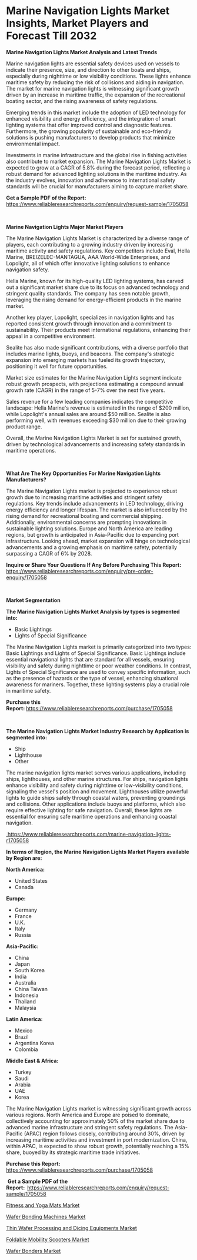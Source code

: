 <p><h1>Marine Navigation Lights Market Insights, Market Players and Forecast Till 2032</h1></p><p><strong>Marine Navigation Lights Market Analysis and Latest Trends</strong></p>
<p><p>Marine navigation lights are essential safety devices used on vessels to indicate their presence, size, and direction to other boats and ships, especially during nighttime or low visibility conditions. These lights enhance maritime safety by reducing the risk of collisions and aiding in navigation. The market for marine navigation lights is witnessing significant growth driven by an increase in maritime traffic, the expansion of the recreational boating sector, and the rising awareness of safety regulations.</p><p>Emerging trends in this market include the adoption of LED technology for enhanced visibility and energy efficiency, and the integration of smart lighting systems that offer improved control and diagnostic features. Furthermore, the growing popularity of sustainable and eco-friendly solutions is pushing manufacturers to develop products that minimize environmental impact. </p><p>Investments in marine infrastructure and the global rise in fishing activities also contribute to market expansion. The Marine Navigation Lights Market is expected to grow at a CAGR of 5.8% during the forecast period, reflecting a robust demand for advanced lighting solutions in the maritime industry. As the industry evolves, innovation and adherence to international safety standards will be crucial for manufacturers aiming to capture market share.</p></p>
<p><strong>Get a Sample PDF of the Report:&nbsp;</strong> <a href="https://www.reliableresearchreports.com/enquiry/request-sample/1705058?utm_campaign=117&utm_medium=2&utm_source=Github&utm_content=ia&utm_term=09012025&utm_id=marine-navigation-lights">https://www.reliableresearchreports.com/enquiry/request-sample/1705058</a></p>
<p>&nbsp;</p>
<p><strong>Marine Navigation Lights Major Market Players</strong></p>
<p><p>The Marine Navigation Lights Market is characterized by a diverse range of players, each contributing to a growing industry driven by increasing maritime activity and safety regulations. Key competitors include Eval, Hella Marine, BREIZELEC-MANTAGUA, AAA World-Wide Enterprises, and Lopolight, all of which offer innovative lighting solutions to enhance navigation safety.</p><p>Hella Marine, known for its high-quality LED lighting systems, has carved out a significant market share due to its focus on advanced technology and stringent quality standards. The company has seen notable growth, leveraging the rising demand for energy-efficient products in the marine market.</p><p>Another key player, Lopolight, specializes in navigation lights and has reported consistent growth through innovation and a commitment to sustainability. Their products meet international regulations, enhancing their appeal in a competitive environment.</p><p>Sealite has also made significant contributions, with a diverse portfolio that includes marine lights, buoys, and beacons. The company's strategic expansion into emerging markets has fueled its growth trajectory, positioning it well for future opportunities.</p><p>Market size estimates for the Marine Navigation Lights segment indicate robust growth prospects, with projections estimating a compound annual growth rate (CAGR) in the range of 5-7% over the next five years. </p><p>Sales revenue for a few leading companies indicates the competitive landscape: Hella Marine's revenue is estimated in the range of $200 million, while Lopolight's annual sales are around $50 million. Sealite is also performing well, with revenues exceeding $30 million due to their growing product range. </p><p>Overall, the Marine Navigation Lights Market is set for sustained growth, driven by technological advancements and increasing safety standards in maritime operations.</p></p>
<p>&nbsp;</p>
<p><strong>What Are The Key Opportunities For Marine Navigation Lights Manufacturers?</strong></p>
<p><p>The Marine Navigation Lights market is projected to experience robust growth due to increasing maritime activities and stringent safety regulations. Key trends include advancements in LED technology, driving energy efficiency and longer lifespan. The market is also influenced by the rising demand for recreational boating and commercial shipping. Additionally, environmental concerns are prompting innovations in sustainable lighting solutions. Europe and North America are leading regions, but growth is anticipated in Asia-Pacific due to expanding port infrastructure. Looking ahead, market expansion will hinge on technological advancements and a growing emphasis on maritime safety, potentially surpassing a CAGR of 6% by 2028.</p></p>
<p><strong>Inquire or Share Your Questions If Any Before Purchasing This Report:</strong> <a href="https://www.reliableresearchreports.com/enquiry/pre-order-enquiry/1705058?utm_campaign=117&utm_medium=2&utm_source=Github&utm_content=ia&utm_term=09012025&utm_id=marine-navigation-lights">https://www.reliableresearchreports.com/enquiry/pre-order-enquiry/1705058</a></p>
<p>&nbsp;</p>
<p><strong>Market Segmentation</strong></p>
<p><strong>The Marine Navigation Lights Market Analysis by types is segmented into:</strong></p>
<p><ul><li>Basic Lightings</li><li>Lights of Special Significance</li></ul></p>
<p><p>The Marine Navigation Lights market is primarily categorized into two types: Basic Lightings and Lights of Special Significance. Basic Lightings include essential navigational lights that are standard for all vessels, ensuring visibility and safety during nighttime or poor weather conditions. In contrast, Lights of Special Significance are used to convey specific information, such as the presence of hazards or the type of vessel, enhancing situational awareness for mariners. Together, these lighting systems play a crucial role in maritime safety.</p></p>
<p><strong>Purchase this Report:&nbsp;</strong><a href="https://www.reliableresearchreports.com/purchase/1705058?utm_campaign=117&utm_medium=2&utm_source=Github&utm_content=ia&utm_term=09012025&utm_id=marine-navigation-lights">https://www.reliableresearchreports.com/purchase/1705058</a></p>
<p>&nbsp;</p>
<p><strong>The Marine Navigation Lights Market Industry Research by Application is segmented into:</strong></p>
<p><ul><li>Ship</li><li>Lighthouse</li><li>Other</li></ul></p>
<p><p>The marine navigation lights market serves various applications, including ships, lighthouses, and other marine structures. For ships, navigation lights enhance visibility and safety during nighttime or low-visibility conditions, signaling the vessel's position and movement. Lighthouses utilize powerful lights to guide ships safely through coastal waters, preventing groundings and collisions. Other applications include buoys and platforms, which also require effective lighting for safe navigation. Overall, these lights are essential for ensuring safe maritime operations and enhancing coastal navigation.</p></p>
<p><a href="https://www.reliableresearchreports.com/marine-navigation-lights-r1705058?utm_campaign=117&utm_medium=2&utm_source=Github&utm_content=ia&utm_term=09012025&utm_id=marine-navigation-lights">&nbsp;https://www.reliableresearchreports.com/marine-navigation-lights-r1705058</a></p>
<p><strong>In terms of Region, the Marine Navigation Lights Market Players available by Region are:</strong></p>
<p>
    <p> <strong> North America: </strong>
        <ul>
            <li>United States</li>
            <li>Canada</li>
        </ul>
        </p> 
    <p> <strong> Europe: </strong>
        <ul>
            <li>Germany</li>
            <li>France</li>
            <li>U.K.</li>
            <li>Italy</li>
            <li>Russia</li>
        </ul>
        </p> 
    <p> <strong> Asia-Pacific: </strong>
        <ul>
            <li>China</li>
            <li>Japan</li>
            <li>South Korea</li>
            <li>India</li>
            <li>Australia</li>
            <li>China Taiwan</li>
            <li>Indonesia</li>
            <li>Thailand</li>
            <li>Malaysia</li>
        </ul>
        </p> 
    <p> <strong> Latin America: </strong>
        <ul>
            <li>Mexico</li>
            <li>Brazil</li>
            <li>Argentina Korea</li>
            <li>Colombia</li>
        </ul>
        </p> 
    <p> <strong> Middle East & Africa: </strong>
        <ul>
            <li>Turkey</li>
            <li>Saudi</li>
            <li>Arabia</li>
            <li>UAE</li>
            <li>Korea</li>
        </ul>
    </p>
    </p>
<p><p>The Marine Navigation Lights market is witnessing significant growth across various regions. North America and Europe are poised to dominate, collectively accounting for approximately 50% of the market share due to advanced marine infrastructure and stringent safety regulations. The Asia-Pacific (APAC) region follows closely, contributing around 30%, driven by increasing maritime activities and investment in port modernization. China, within APAC, is expected to show robust growth, potentially reaching a 15% share, buoyed by its strategic maritime trade initiatives.</p></p>
<p><strong>Purchase this Report: </strong><a href="https://www.reliableresearchreports.com/purchase/1705058?utm_campaign=117&utm_medium=2&utm_source=Github&utm_content=ia&utm_term=09012025&utm_id=marine-navigation-lights">https://www.reliableresearchreports.com/purchase/1705058</a></p>
<p>&nbsp;<strong>Get a Sample PDF of the Report:&nbsp;&nbsp;</strong><a href="https://www.reliableresearchreports.com/enquiry/request-sample/1705058?utm_campaign=117&utm_medium=2&utm_source=Github&utm_content=ia&utm_term=09012025&utm_id=marine-navigation-lights">https://www.reliableresearchreports.com/enquiry/request-sample/1705058</a></p>
<p><strong></strong></p>
<p><p><a href="https://github.com/HobertDavis43/Market-Research-Report-List-1/blob/main/fitness-and-yoga-mats-market.md?utm_campaign=117&utm_medium=2&utm_source=Github&utm_content=ia&utm_term=09012025&utm_id=marine-navigation-lights">Fitness and Yoga Mats Market</a></p><p><a href="https://github.com/AshikRahman991/Market-Research-Report-List-1/blob/main/wafer-bonding-machines-market.md?utm_campaign=117&utm_medium=2&utm_source=Github&utm_content=ia&utm_term=09012025&utm_id=marine-navigation-lights">Wafer Bonding Machines Market</a></p><p><a href="https://github.com/AlisaRowe24/Market-Research-Report-List-1/blob/main/thin-wafer-processing-and-dicing-equipments-market.md?utm_campaign=117&utm_medium=2&utm_source=Github&utm_content=ia&utm_term=09012025&utm_id=marine-navigation-lights">Thin Wafer Processing and Dicing Equipments Market</a></p><p><a href="https://github.com/jaquelynhasenaue8/Market-Research-Report-List-1/blob/main/foldable-mobility-scooters-market.md?utm_campaign=117&utm_medium=2&utm_source=Github&utm_content=ia&utm_term=09012025&utm_id=marine-navigation-lights">Foldable Mobility Scooters Market</a></p><p><a href="https://github.com/arvelm4nthig/Market-Research-Report-List-1/blob/main/wafer-bonders-market.md?utm_campaign=117&utm_medium=2&utm_source=Github&utm_content=ia&utm_term=09012025&utm_id=marine-navigation-lights">Wafer Bonders Market</a></p></p>